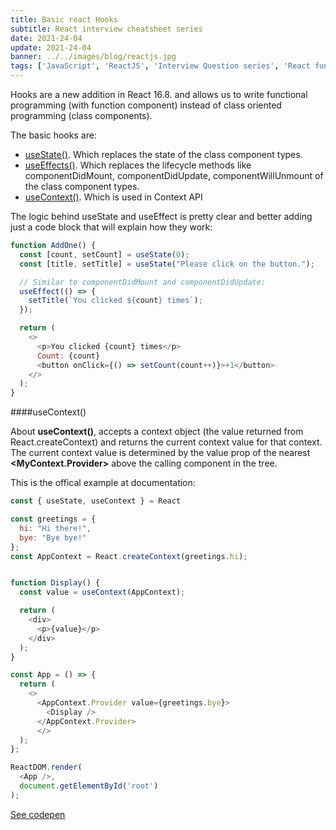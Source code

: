 ```yaml
---
title: Basic react Hooks
subtitle: React interview cheatsheet series
date: 2021-24-04
update: 2021-24-04
banner: ../../images/blog/reactjs.jpg
tags: ['JavaScript', 'ReactJS', 'Interview Question series', 'React fundamental topics']
---
```


Hooks are a new addition in React 16.8. and allows us to write functional programming (with function component) instead of class oriented programming (class components).

The basic hooks are:

* [useState()](https://reactjs.org/docs/hooks-state.html "Using the State Hook"). Which replaces the state of the class component types.
* [useEffects()](https://reactjs.org/docs/hooks-effect.html "Using the Effect Hook"). Which replaces the lifecycle methods like componentDidMount, componentDidUpdate, componentWillUnmount of the class component types.
* [useContext()](https://reactjs.org/docs/hooks-reference.html#usecontext "Using the Context Hook"). Which is used in Context API

The logic behind useState and useEffect is pretty clear and better adding just a code block that will explain how they work:

```javascript
function AddOne() {
  const [count, setCount] = useState(0);
  const [title, setTitle] = useState("Please click on the button.");

  // Similar to componentDidMount and componentDidUpdate:
  useEffect(() => {
    setTitle(`You clicked ${count} times`);
  });

  return (
    <>
      <p>You clicked {count} times</p>
      Count: {count}
      <button onClick={() => setCount(count++)}>+1</button>
    </>
  );
}
```

####useContext()

About **useContext()**, accepts a context object (the value returned from React.createContext) and returns the current context value for that context. The current context value is determined by the value prop of the nearest **<MyContext.Provider>** above the calling component in the tree.

This is the offical example at documentation:

```javascript
const { useState, useContext } = React

const greetings = {
  hi: "Hi there!",
  bye: "Bye bye!"
};
const AppContext = React.createContext(greetings.hi);


function Display() {
  const value = useContext(AppContext);

  return (
    <div>
      <p>{value}</p>   
    </div>
  );
}

const App = () => {
  return (
    <>
      <AppContext.Provider value={greetings.bye}>
        <Display />
      </AppContext.Provider>
      </>
  );
};

ReactDOM.render(
  <App />,
  document.getElementById('root')
);
```
[See codepen](https://codepen.io/albertofortes/pen/eYgxJNj)